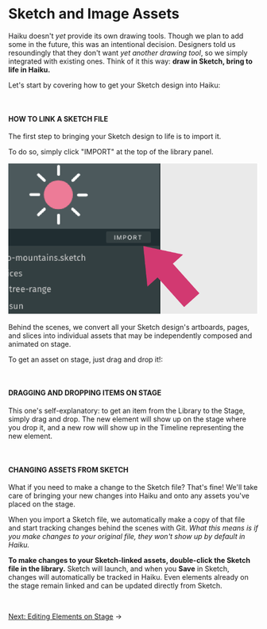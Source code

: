 # Sketch and Image Assets

Haiku doesn't _yet_ provide its own drawing tools. Though we plan to add some in the future, this was an intentional decision.  Designers told us resoundingly that they don't want _yet another drawing tool_, so we simply integrated with existing ones.  Think of it this way:  **draw in Sketch, bring to life in Haiku.**

Let's start by covering how to get your Sketch design into Haiku:

<br>

#### HOW TO LINK A SKETCH FILE

The first step to bringing your Sketch design to life is to import it.

To do so, simply click "IMPORT" at the top of the library panel.

![](/assets/library-import.png)

Behind the scenes, we convert all your Sketch design's artboards, pages, and slices into individual assets that may be independently composed and animated on stage.

To get an asset on stage, just drag and drop it!:

<br>

#### DRAGGING AND DROPPING ITEMS ON STAGE

This one's self-explanatory:  to get an item from the Library to the Stage, simply drag and drop.  The new element will show up on the stage where you drop it, and a new row will show up in the Timeline representing the new element.

<br>

#### CHANGING ASSETS FROM SKETCH

What if you need to make a change to the Sketch file? That's fine! We'll take care of bringing your new changes into Haiku and onto any assets you've placed on the stage.

When you import a Sketch file, we automatically make a copy of that file and start tracking changes behind the scenes with Git.  _What this means is if you make changes to your original file, they won't show up by default in Haiku._

**To make changes to your Sketch-linked assets, double-click the Sketch file in the library.**  Sketch will launch, and when you **Save** in Sketch, changes will automatically be tracked in Haiku.  Even elements already on the stage remain linked and can be updated directly from Sketch.

<br>

[Next: Editing Elements on Stage](/using-haiku/editing-elements-on-the-stage.md) &rarr;
